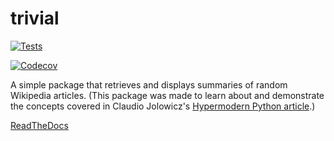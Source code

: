 # trivial
[![Tests](https://github.com/FindawayWorld/trivial/workflows/Tests/badge.svg)](https://github.com/FindawayWorld/trivial/actions?workflow=Tests)

[![Codecov](https://codecov.io/gh/FindawayWorld/trivial/branch/master/graph/badge.svg)](https://codecov.io/gh/FindawayWorld)

A simple package that retrieves and displays summaries of random Wikipedia articles.
(This package was made to learn about and demonstrate the concepts covered in Claudio Jolowicz's [Hypermodern Python article](https://cjolowicz.github.io/posts/hypermodern-python-01-setup/).)

[ReadTheDocs](https://trivial.readthedocs.io/en/latest/)
